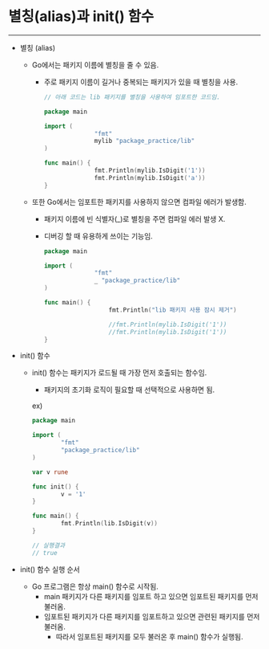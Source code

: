 # 별칭(alias)과 init() 함수

------

- 별칭 (alias)

  - Go에서는 패키지 이름에 별칭을 줄 수 있음.

    - 주로 패키지 이름이 길거나 중복되는 패키지가 있을 때 별칭을 사용.

      ```go
      // 아래 코드는 lib 패키지를 별칭을 사용하여 임포트한 코드임.
      
      package main
      
      import (
      				"fmt"
      				mylib "package_practice/lib"
      )
      
      func main() {
      				fmt.Println(mylib.IsDigit('1'))
      				fmt.Println(mylib.IsDigit('a'))
      }
      ```

  - 또한 Go에서는 임포트한 패키지를 사용하지 않으면 컴파일 에러가 발생함.

    - 패키지 이름에 빈 식별자(_)로 별칭을 주면 컴파일 에러 발생 X.

    - 디버깅 할 때 유용하게 쓰이는 기능임.

      ```go
      package main
      
      import (
      				"fmt"
      				_ "package_practice/lib"
      )
      
      func main() {
      					fmt.Println("lib 패키지 사용 잠시 제거")
      
      					//fmt.Println(mylib.IsDigit('1'))
      					//fmt.Println(mylib.IsDigit('1'))
      }
      ```

- init() 함수

  - init() 함수는 패키지가 로드될 때 가장 먼저 호출되는 함수임.

    - 패키지의 초기화 로직이 필요할 때 선택적으로 사용하면 됨.

    ex)

    ```go
    package main
    
    import (
    		"fmt"
    		"package_practice/lib"
    )
    
    var v rune
    
    func init() {
    		v = '1'
    }
    
    func main() {
    		fmt.Println(lib.IsDigit(v))
    }
    
    // 실행결과
    // true
    ```

- init() 함수 실행 순서

  - Go 프로그램은 항상 main() 함수로 시작됨.
    - main 패키지가 다른 패키지를 임포트 하고 있으면 임포트된 패키지를 먼저 불러옴.
    - 임포트된 패키지가 다른 패키지를 임포트하고 있으면 관련된 패키지를 먼저 불러옴.
      - 따라서 임포트된 패키지를 모두 불러온 후 main() 함수가 실행됨.

  